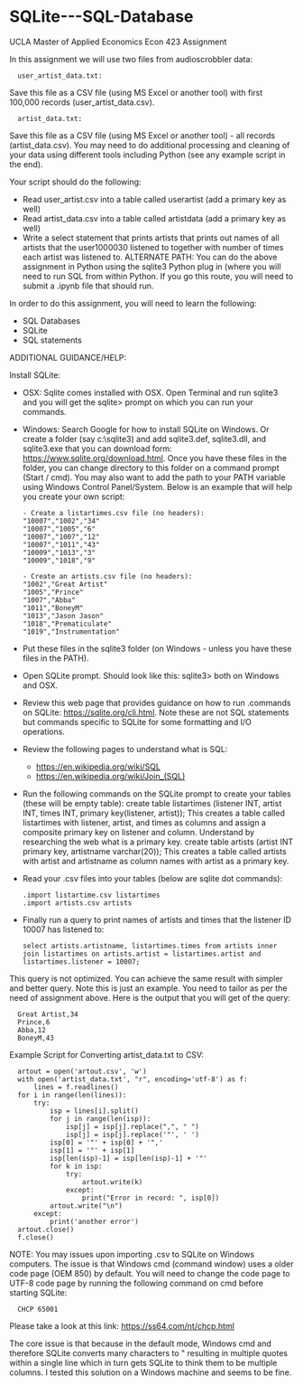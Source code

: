 # SQLite---SQL-Database
UCLA Master of Applied Economics Econ 423 Assignment

In this assignment we will use two files from audioscrobbler data:

      user_artist_data.txt: 
Save this file as a CSV file (using MS Excel or another tool) with first 100,000 records (user_artist_data.csv).  

      artist_data.txt: 

Save this file as a CSV file (using MS Excel or another tool) - all records (artist_data.csv).  You may need to do additional processing and cleaning of your data using different tools including Python (see any example script in the end).

Your script should do the following:

- Read user_artist.csv into a table called userartist (add a primary key as well)
- Read artist_data.csv into a table called artistdata (add a primary key as well)
- Write a select statement that prints artists that prints out names of all artists that the user1000030 listened to together with number of times each artist was listened to. 
ALTERNATE PATH:
You can do the above assignment in Python using the sqlite3 Python plug in (where you will need to run SQL from within Python. If you go this route, you will need to submit a .ipynb file that should run. 

In order to do this assignment, you will need to learn the following:
- SQL Databases
- SQLite
- SQL statements 

ADDITIONAL GUIDANCE/HELP:

Install SQLite:
- OSX: Sqlite comes installed with OSX. Open Terminal and run sqlite3 and you will get the sqlite> prompt on which you can run your commands.
- Windows: Search Google for how to install SQLite on Windows. Or create a folder (say c:\sqlite3\) and add sqlite3.def, sqlite3.dll, and sqlite3.exe that you can download form: https://www.sqlite.org/download.html. Once you have these files in the folder, you can change directory to this folder on a command prompt (Start / cmd). You may also want to add the path to your PATH variable using Windows Control Panel/System. 
Below is an example that will help you create your own script:

      - Create a listartimes.csv file (no headers):
      "10007","1002","34"
      "10007","1005","6"
      "10007","1007","12"
      "10007","1011","43"
      "10009","1013","3"
      "10009","1018","9"
      
      - Create an artists.csv file (no headers):
      "1002","Great Artist"
      "1005","Prince"
      "1007","Abba"
      "1011","BoneyM"
      "1013","Jason Jason"
      "1018","Prematiculate"
      "1019","Instrumentation"
- Put these files in the sqlite3 folder (on Windows - unless you have these files in the PATH). 
- Open SQLite prompt. Should look like this: sqlite3> both on Windows and OSX. 
- Review this web page that provides guidance on how to run .commands on SQLite: https://sqlite.org/cli.html. Note these are not SQL statements but commands specific to SQLite for some formatting and I/O operations. 
- Review the following pages to understand what is SQL:
   * https://en.wikipedia.org/wiki/SQL
   * https://en.wikipedia.org/wiki/Join_(SQL) 
- Run the following commands on the SQLite prompt to create your tables (these will be empty table):
create table listartimes (listener INT, artist INT, times INT, primary key(listener, artist));
This creates a table called listartimes with listener, artist, and times as columns and assign a composite primary key on listener and column. Understand by researching the web what is a primary key. 
create table artists (artist INT primary key, artistname varchar(20));
This creates a table called artists with artist and artistname as column names with artist as a primary key. 
- Read your .csv files into your tables (below are sqlite dot commands):

      .import listartime.csv listartimes
      .import artists.csv artists
- Finally run a query to print names of artists and times that the listener ID 10007 has listened to:

      select artists.artistname, listartimes.times from artists inner join listartimes on artists.artist = listartimes.artist and listartimes.listener = 10007;
This query is not optimized. You can achieve the same result with simpler and better query. Note this is just an example. You need to tailor as per the need of assignment above. Here is the output that you will get of the query:
      
      Great Artist,34
      Prince,6
      Abba,12
      BoneyM,43

Example Script for Converting artist_data.txt to CSV:

      artout = open('artout.csv', 'w')
      with open('artist_data.txt', "r", encoding='utf-8') as f:
          lines = f.readlines()
      for i in range(len(lines)):
          try:
              isp = lines[i].split()
              for j in range(len(isp)):
                  isp[j] = isp[j].replace(",", " ")
                  isp[j] = isp[j].replace('"', ' ')
              isp[0] = '"' + isp[0] + '",'
              isp[1] = '"' + isp[1]
              isp[len(isp)-1] = isp[len(isp)-1] + '"'
              for k in isp:
                  try:
                      artout.write(k)
                  except:
                      print("Error in record: ", isp[0])
              artout.write("\n")
          except:
              print('another error')
      artout.close()
      f.close()

NOTE:
You may issues upon importing .csv to SQLite on Windows 
computers. The  issue is that Windows cmd (command window) uses a older 
code page (OEM 850) by default. You will need to change the code page to
UTF-8 code page by running the following command on cmd before starting
SQLite:

      CHCP 65001

Please take a look at this link: https://ss64.com/nt/chcp.html

The core issue is that because in the default mode, Windows cmd and 
therefore SQLite converts many characters to " resulting in multiple 
quotes within a single line which in turn gets SQLite to think them to 
be multiple columns. I tested this solution on a Windows machine and 
seems to be fine.

